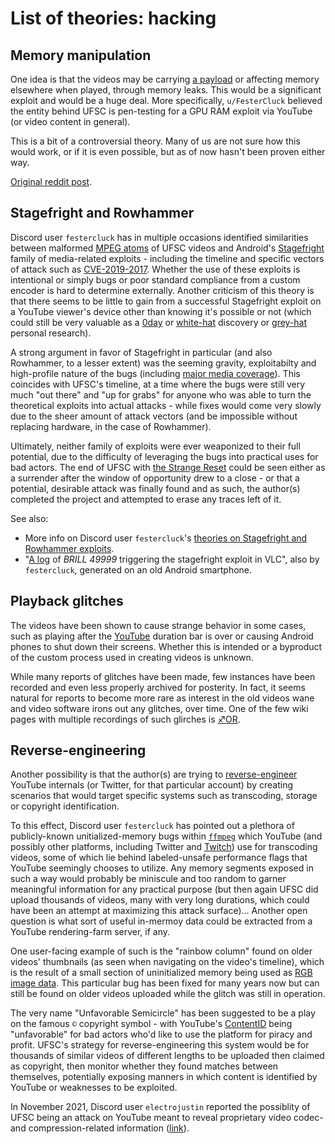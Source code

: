 # List of theories: hacking

## Memory manipulation

One idea is that the videos may be carrying [a payload](https://en.wikipedia.org/wiki/Payload_\(computing\)) or affecting
memory elsewhere when played, through memory leaks. This would be a
significant exploit and would be a huge deal. More specifically, `u/FesterCluck` believed the entity behind UFSC is
pen-testing for a GPU RAM exploit via YouTube (or video content in
general).

This is a bit of a controversial theory. Many of us are not sure how
this would work, or if it is even possible, but as of now hasn't
been proven either way.

[Original reddit post](https://www.reddit.com/r/UnfavorableSemicircle/comments/54pxyw/ive_done_it_and_it_is_truly_amazing/).

## Stagefright and Rowhammer

Discord user `festercluck`  has in multiple occasions identified similarities between malformed [MPEG atoms](http://atomicparsley.sourceforge.net/mpeg-4files.html) of UFSC videos and Android's [Stagefright](https://en.wikipedia.org/wiki/Stagefright_\(bug\)) family of media-related exploits - including the timeline and specific vectors of attack such as [CVE-2019-2017](https://cve.mitre.org/cgi-bin/cvename.cgi?name=CVE-2019-2017). Whether the use of these exploits is intentional or simply bugs or poor standard compliance from a custom encoder is hard to determine externally. Another criticism of this theory is that there seems to be little to gain from a successful Stagefright exploit on a YouTube viewer's device other than knowing it's possible or not (which could still be very valuable as a [0day](https://en.wikipedia.org/wiki/Zero-day_\(computing\)) or [white-hat](https://en.wikipedia.org/wiki/White_hat_\(computer_security\)) discovery or [grey-hat](https://en.wikipedia.org/wiki/Grey_hat) personal research).

A strong argument in favor of Stagefright in particular (and also Rowhammer, to a lesser extent) was the seeming gravity, exploitabilty and high-profile nature of the bugs (including [major media coverage](https://www.nbcnews.com/tech/security/android-flaw-could-let-hackers-take-over-phone-text-n399016)). This coincides with UFSC's timeline, at a time where the bugs were still very much "out there" and "up for grabs" for anyone who was able to turn the theoretical exploits into actual attacks - while fixes would come very slowly due to the sheer amount of attack vectors (and be impossible without replacing hardware, in the case of Rowhammer).

Ultimately, neither family of exploits were ever weaponized to their full potential, due to the difficulty of leveraging the bugs into practical uses for bad actors. The end of UFSC with [the Strange Reset](RESET_STRANGE_YD "wikilink") could be seen either as a surrender after the window of opportunity drew to a close - or that a potential, desirable attack was finally found and as such, the author(s) completed the project and attempted to erase any traces left of it.

See also:

* More info on Discord user `festercluck`'s [theories on Stagefright and Rowhammer exploits](UFSC,_Stagefright_and_Rowhammer_exploits "wikilink").
* "[A log](./videolog.txt) of *BRILL 49999* triggering the stagefright exploit in VLC", also by `festercluck`, generated on an old Android smartphone.

## Playback glitches

The videos have been shown to cause strange behavior in some cases,
such as playing after the [YouTube](YouTube "wikilink") duration bar
is over or causing Android phones to shut down their screens.
Whether this is intended or a byproduct of the custom process used
in creating videos is unknown.

While many reports of glitches have been made, few instances have been recorded and even less properly archived for posterity. In fact, it seems natural for reports to become more rare as interest in the old videos wane and video software irons out any glitches, over time. One of the few wiki pages with multiple recordings of such glirches is [♐OR](OR "wikilink").

## Reverse-engineering

Another possibility is that the author(s) are trying to
[reverse-engineer](https://en.wikipedia.org/wiki/Reverse_engineering) YouTube internals (or Twitter, for that particular
account) by creating scenarios that would target specific systems
such as transcoding, storage or copyright identification.

To this effect, Discord user `festercluck` has pointed out a plethora of publicly-known unitialized-memory bugs within [`ffmpeg`](https://en.wikipedia.org/wiki/FFmpeg) which YouTube (and possibly other platforms, including Twitter and [Twitch](https://www.reddit.com/r/Twitch/comments/q351du/twitchout_of_an_abundance_of_caution_we_have/hfrwu6j/)) use for transcoding videos, some of which lie behind labeled-unsafe performance flags that YouTube seemingly chooses to utilize. Any memory segments exposed in such a way would probably be miniscule and too random to garner meaningful information for any practical purpose (but then again UFSC did upload thousands of videos, many with very long durations, which could have been an attempt at maximizing this attack surface)... Another open question is what sort of useful in-mermoy data could be extracted from a YouTube rendering-farm server, if any.

One user-facing example of such is the "rainbow column" found on older videos' thumbnails (as seen when navigating on the video's timeline), which is the result of a small section of uninitialized memory being used as [RGB image data](https://en.wikipedia.org/wiki/RGB_color_model). This particular bug has been fixed for many years now but can still be found on older videos uploaded while the glitch was still in operation.

The very name "Unfavorable Semicircle" has been suggested to be a play on the famous `©` copyright symbol - with YouTube's [ContentID](https://en.wikipedia.org/wiki/Content_ID_\(system\)) being "unfavorable" for bad actors who'd like to use the platform for piracy and profit. UFSC's strategy for reverse-engineering this system would be for thousands of similar videos of different lengths to be uploaded then claimed as copyright, then monitor whether they found matches between themselves, potentially exposing manners in which content is identified by YouTube or weaknesses to be exploited.

In November 2021, Discord user `electrojustin` reported the
possiblity of UFSC being an attack on YouTube meant to reveal
proprietary video codec- and compression-related information
([link](https://docs.google.com/document/d/1zHYQBtRiLHSkBlstCLgwoTuCX9mvrz27Es5_IiX98IA/edit)).
